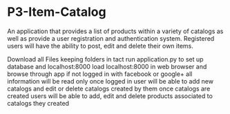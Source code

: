 # P3-Item-Catalog
An application that provides a list of products within a variety of catalogs as well as provide a user registration
and authentication system. Registered users will have the ability to post, edit and delete their own items.

Download all Files keeping folders in tact
run application.py to set up database and localhost:8000
load localhost:8000 in web browser and browse through app
if not logged in with facebook or google+ all information will be read only
once logged in user will be able to add new catalogs and edit or delete catalogs created by them
once catalogs are created users will be able to add, edit and delete products associated to catalogs they created
